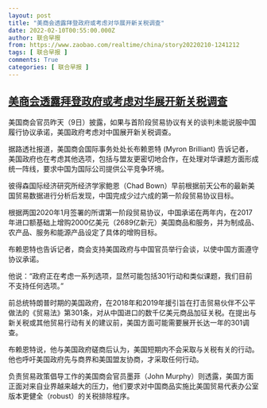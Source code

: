 ```yaml
---
layout: post
title: "美商会透露拜登政府或考虑对华展开新关税调查"
date: 2022-02-10T00:55:00.000Z
author: 联合早报
from: https://www.zaobao.com/realtime/china/story20220210-1241212
tags: [ 联合早报 ]
comments: True
categories: [ 联合早报 ]
---
```

<!--1644454500000-->
[美商会透露拜登政府或考虑对华展开新关税调查](https://www.zaobao.com/realtime/china/story20220210-1241212)
------

<div>
<p>美国商会官员昨天（9日）披露，如果与首阶段贸易协议有关的谈判未能说服中国履行协议承诺，美国政府考虑对中国展开新关税调查。</p><p>据路透社报道，美国商会国际事务处处长布赖恩特 (Myron Brilliant) 告诉记者，美国政府也在考虑其他选项，包括与盟友更密切地合作，在处理对华课题方面形成统一阵线，要求中国为国际公司提供公平竞争环境。</p><p>彼得森国际经济研究所经济学家鲍恩（Chad Bown）早前根据前天公布的最新美国贸易数据进行分析后发现，中国完成少过六成的第一阶段贸易协议目标。</p><section id="imu"><div id="dfp-ad-imu1">        </div></section><p>根据两国2020年1月签署的所谓第一阶段贸易协议，中国承诺在两年内，在2017年进口额基础上增购2000亿美元（2689亿新元）美国商品和服务，并为制成品、农产品、服务和能源产品设定了具体的增购目标。</p><p>布赖恩特也告诉记者，商会支持美国政府与中国官员举行会谈，以使中国方面遵守协议承诺。</p><p>他说：“政府正在考虑一系列选项，显然可能包括301行动和类似课题，我们目前不支持任何选项。”</p><div id="innity-in-post"></div><div id="dfp-ad-midarticlespecial">        </div><p>前总统特朗普时期的美国政府，在2018年和2019年援引旨在打击贸易伙伴不公平做法的《贸易法》第301条，对从中国进口的数千亿美元商品加征关税。在提出与新关税或其他贸易行动有关的建议前，美国方面可能需要展开长达一年的301调查。</p><p>布赖恩特说，他与美国政府磋商后认为，美国短期内不会采取与关税有关的行动。他也呼吁美国政府先与商界和美国盟友协商，才采取任何行动。</p><p>负责贸易政策倡导工作的美国商会官员墨菲（John Murphy）则透露，美国方面正面对来自业界越来越大的压力，他们要求对中国商品实施比美国贸易代表办公室版本更健全（robust）的关税排除程序。</p>      <div class="cx_paywall_placeholder" id="sph_cdp_40"></div>
</div>
